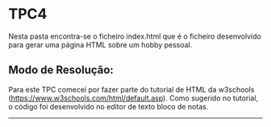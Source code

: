 # TPC4

Nesta pasta encontra-se o ficheiro index.html que é o ficheiro desenvolvido para gerar uma página HTML sobre um hobby pessoal.

## Modo de Resolução:

Para este TPC comecei por fazer parte do tutorial de HTML da w3schools (https://www.w3schools.com/html/default.asp). 
Como sugerido no tutorial, o código foi desenvolvido no editor de texto bloco de notas.




------------------------------
